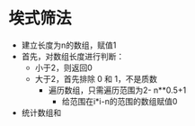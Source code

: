 # 埃式筛法
- 建立长度为n的数组，赋值1
- 首先，对数组长度进行判断：
    - 小于2，则返回0
    - 大于2，首先排除 0 和 1，不是质数
        - 遍历数组，只需遍历范围为2- n**0.5+1
            - 给范围在i*i-n的范围的数组赋值0
- 统计数组和